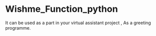 # Wishme_Function_python
It can be used as a part in your virtual assistant project , As a greeting programme.
